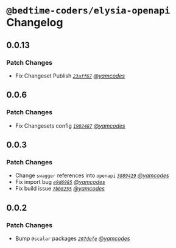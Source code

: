 # `@bedtime-coders/elysia-openapi` Changelog

## 0.0.13

### Patch Changes

- Fix Changeset Publish _[`23aff67`](https://github.com/bedtime-coders/elysia-openapi/commit/23aff67e1eed4547fe1f358a2b13a22fb41a111a) [@yamcodes](https://github.com/yamcodes)_

## 0.0.6

### Patch Changes

-   Fix Changesets config _[`1902487`](https://github.com/bedtime-coders/elysia-openapi/commit/19024872c91abf1d2d7b9bd006874eb0af85777e) [@yamcodes](https://github.com/yamcodes)_

## 0.0.3

### Patch Changes

-  Change `swagger` references into `openapi` _[`3889419`](https://github.com/bedtime-coders/elysia-openapi/commit/388941913a3dff6dc904016d408eec21376a8958) [@yamcodes](https://github.com/yamcodes)_
-  Fix import bug _[`e9d6985`](https://github.com/bedtime-coders/elysia-openapi/commit/e9d69855ec040ded217ebff0e7b6abbbb5800b83) [@yamcodes](https://github.com/yamcodes)_
-  Fix build issue _[`7bb8255`](https://github.com/bedtime-coders/elysia-openapi/commit/7bb8255d8dc9f5829d408425208af6e92874f13a) [@yamcodes](https://github.com/yamcodes)_

## 0.0.2

### Patch Changes

-  Bump `@scalar` packages _[`207defe`](https://github.com/bedtime-coders/elysia-openapi/commit/207defe0c7985905fbc731c22fdd570388490ddf) [@yamcodes](https://github.com/yamcodes)_
